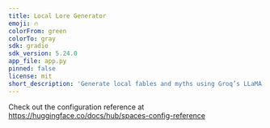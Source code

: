 ```yaml
---
title: Local Lore Generator
emoji: 🔥
colorFrom: green
colorTo: gray
sdk: gradio
sdk_version: 5.24.0
app_file: app.py
pinned: false
license: mit
short_description: 'Generate local fables and myths using Groq’s LLaMA 4 Scout. '
---
```


Check out the configuration reference at https://huggingface.co/docs/hub/spaces-config-reference
